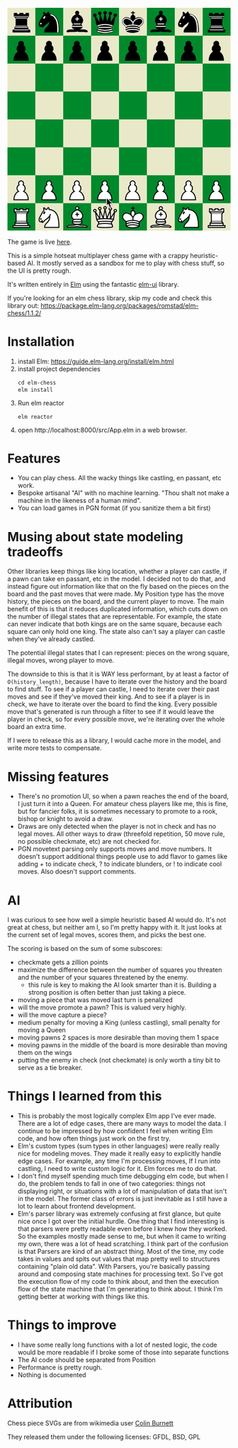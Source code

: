 ![chess stuff](readme-images/basic-opening.gif)

The game is live [here](https://mboren.s3-us-west-1.amazonaws.com/chess/v0/index.html).


This is a simple hotseat multiplayer chess game with a crappy heuristic-based AI.
It mostly served as a sandbox for me to play with chess stuff, so the UI is pretty rough.

It's written entirely in [Elm](https://elm-lang.org/) using the fantastic [elm-ui](https://package.elm-lang.org/packages/mdgriffith/elm-ui/latest/) library.

If you're looking for an elm chess library, skip my code and check this library out:
https://package.elm-lang.org/packages/romstad/elm-chess/1.1.2/

# Installation
1. install Elm: https://guide.elm-lang.org/install/elm.html
2. install project dependencies
    ```shell script
    cd elm-chess
    elm install
    ```
3. Run elm reactor
    ```shell script
    elm reactor
    ```
4. open http://localhost:8000/src/App.elm in a web browser.

# Features
- You can play chess. All the wacky things like castling, en passant, etc work.
- Bespoke artisanal "AI" with no machine learning. "Thou shalt not make a machine in the likeness of a human mind".
- You can load games in PGN format (if you sanitize them a bit first)


# Musing about state modeling tradeoffs
Other libraries keep things like king location, whether a player can castle, if a pawn can take en passant, etc in the model.
I decided not to do that, and instead figure out information like that on the fly based on the pieces on the board and the past moves that were made.
My Position type has the move history, the pieces on the board, and the current player to move.
The main benefit of this is that it reduces duplicated information, which cuts down on the number of illegal states that are representable.
For example, the state can never indicate that both kings are on the same square, because each square can only hold one king.
The state also can't say a player can castle when they've already castled.

The potential illegal states that I can represent: pieces on the wrong square, illegal moves, wrong player to move.

The downside to this is that it is WAY less performant, by at least a factor of `O(history_length)`, because I have to iterate over the history and the board to find stuff.
To see if a player can castle, I need to iterate over their past moves and see if they've moved their king.
And to see if a player is in check, we have to iterate over the board to find the king.
Every possible move that's generated is run through a filter to see if it would leave the player in check, so for every possible move,
we're iterating over the whole board an extra time.

If I were to release this as a library, I would cache more in the model, and write more tests to compensate.


# Missing features
- There's no promotion UI, so when a pawn reaches the end of the board, I just turn it into a Queen.
  For amateur chess players like me, this is fine, but for fancier folks, it is sometimes necessary to promote to a rook, bishop or knight to avoid a draw.
- Draws are only detected when the player is not in check and has no legal moves. All other ways to draw (threefold repetition, 50 move rule, no possible checkmate, etc) are not checked for.
- PGN movetext parsing only supports moves and move numbers. It doesn't support additional things people use to add flavor to games
  like adding + to indicate check, ? to indicate blunders, or ! to indicate cool moves. Also doesn't support comments.

# AI
I was curious to see how well a simple heuristic based AI would do. It's not great at chess, but neither am I, so I'm pretty happy with it.
It just looks at the current set of legal moves, scores them, and picks the best one.

The scoring is based on the sum of some subscores:
- checkmate gets a zillion points
- maximize the difference between the number of squares you threaten and the number of your squares threatened by the enemy.
    - this rule is key to making the AI look smarter than it is. Building a strong position is often better than just taking a piece.
- moving a piece that was moved last turn is penalized
- will the move promote a pawn? This is valued very highly.
- will the move capture a piece?
- medium penalty for moving a King (unless castling), small penalty for moving a Queen
- moving pawns 2 spaces is more desirable than moving them 1 space
- moving pawns in the middle of the board is more desirable than moving them on the wings
- putting the enemy in check (not checkmate) is only worth a tiny bit to serve as a tie breaker.



# Things I learned from this
- This is probably the most logically complex Elm app I've ever made. There are a lot of edge cases, there are many ways to
model the data. I continue to be impressed by how confident I feel when writing Elm code, and how often things just work on the first try.
- Elm's custom types (sum types in other languages) were really really nice for modeling moves. They made it really easy to
explicitly handle edge cases. For example, any time I'm processing moves, If I run into castling, I need to write custom logic
for it. Elm forces me to do that.
- I don't find myself spending much time debugging elm code, but when I do, the problem tends to fall in one of two categories:
  things not displaying right,
  or situations with a lot of manipulation of data that isn't in the model. The former class of errors is just inevitable as I still have a lot to learn about frontend development.
- Elm's parser library was extremely confusing at first glance, but quite nice once I got over the initial hurdle.
One thing that I find interesting is that parsers were pretty readable even before I knew how they worked. So the examples mostly made sense to me,
but when it came to writing my own, there was a lot of head scratching.
I think part of the confusion is that Parsers are kind of an abstract thing. Most of the time, my code takes in values and spits out values that map
pretty well to structures containing "plain old data". With Parsers, you're basically passing around and composing state machines for processing text.
So I've got the execution flow of my code to think about, and then the execution flow of the state machine that I'm generating to think about. I think
I'm getting better at working with things like this.


# Things to improve
- I have some really long functions with a lot of nested logic, the code would be more readable if I broke some of those into separate functions
- The AI code should be separated from Position
- Performance is pretty rough.
- Nothing is documented

# Attribution
Chess piece SVGs are from wikimedia user [Colin Burnett](https://en.wikipedia.org/wiki/User:Cburnett)

They released them under the following licenses: GFDL, BSD, GPL
